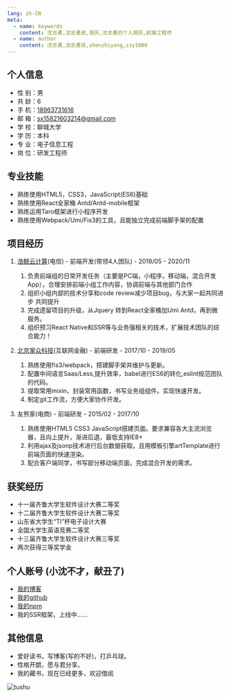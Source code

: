 ```yaml
---
lang: zh-CN
meta:
  - name: keywords
    content: 沈志勇,沈志勇说,简历,沈志勇的个人简历,前端工程师
  - name: author
    content: 沈志勇,沈志勇说,shenzhiyong,szy1000
---
```


## 个人信息 

* 性 别：男&emsp;&emsp;&emsp;&emsp;&emsp;&emsp;&emsp;&emsp;&emsp;&emsp;&emsp;&ensp;&ensp; 
* 共 龄：6  
* 手 机：[18963731616](tel:18963731616)   &emsp;&emsp;&emsp;&emsp;&emsp;&emsp;&ensp; 
* 邮 箱：<sx15821603214@gmail.com>    
* 学 校：聊城大学 &emsp;&emsp;&emsp;&emsp;&emsp;&emsp;&emsp;&emsp;&emsp;
* 学 历：本科
* 专 业：电子信息工程 &emsp;&emsp;&emsp;&emsp;&emsp;&emsp;&emsp;
* 岗 位：研发工程师

## 专业技能

* 熟练使用HTML5，CSS3，JavaScript(ES6)基础
* 熟练使用React全家桶 Antd/Antd-mobile框架
* 熟练运用Taro框架进行小程序开发
* 熟练使用Webpack/Umi/Fis3的工具，且能独立完成前端脚手架的配置

## 项目经历

1. [浩鲸云计算](https://www.iwhalecloud.com/)(电信) - 前端开发(带领4人团队)  - 2019/05 - 2020/11 
    1. 负责前端组的日常开发任务（主要是PC端，小程序，移动端，混合开发App），合理安排前端小组工作内容，协调前端与其他部门合作
    2. 组织小组内部的技术分享和code review减少项目bug，与大家一起共同进步 共同提升
    3. 完成遗留项目的升级，从Jquery 转到React全家桶加Umi Antd，再到微服务。
    4. 组织预习React Native和SSR等与业务强相关的技术，扩展技术团队的综合能力！

2. [北京掌众科技](https://www.weshare.com.cn/)(互联网金融) - 前端研发 - 2017/10 - 2019/05 
    1. 熟练使用fis3/webpack，搭建脚手架并维护与更新。
    2. 配置中间语言Saas/Less,提升效率，babel进行ES6的转化,eslint规范团队的代码。
    3. 提取常用mixin，封装常用函数，书写业务组组件。实现快速开发。
    4. 制定git工作流，方便大家协作开发。


2. 友熊家(电商) - 前端研发 - 2015/02 - 2017/10 
    1. 熟练使用HTML5 CSS3 JavaScript搭建页面。要求兼容各大主流浏览器，且向上提升，渐进后退，最低支持IE8+
    2. 利用ajax及jsonp技术进行后台数据获取。且用模板引擎artTemplate进行前端页面的快速渲染。
    3. 配合客户端同学，书写部分移动端页面。完成混合开发的需求。
    
## 获奖经历

* 十一届齐鲁大学生软件设计大赛二等奖
* 十二届齐鲁大学生软件设计大赛二等奖
* 山东省大学生“TI”杯电子设计大赛
* 全国大学生英语竞赛二等奖
* 十三届齐鲁大学生软件设计大赛三等奖
* 两次获得三等奖学金

## 个人账号 (小沈不才，献丑了)
* [我的博客](https://blog.csdn.net/u011456552)
* [我的github](https://github.com/szy1000)
* [我的npm](https://www.npmjs.com/package/shenzhiyong)
* 我的SSR框架，上线中......

## 其他信息 
* 爱好读书，写博客(写的不好)，打乒乓球。
* 性格开朗，愿与君分享。
* 我的藏书，现在已经更多，欢迎借阅

![tushu](https://raw.githubusercontent.com/szy1000/resume/master/pic/book.jpg)




<contact></contact>

